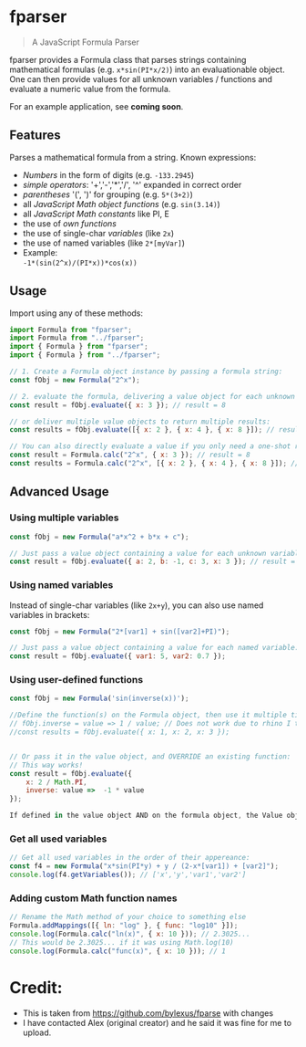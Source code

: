 # fparser

> A JavaScript Formula Parser

fparser provides a Formula class that parses strings containing mathematical formulas (e.g. `x*sin(PI*x/2)`) into an evaluationable object.
One can then provide values for all unknown variables / functions and evaluate a numeric value from the formula.

For an example application, see **coming soon**.

## Features

Parses a mathematical formula from a string. Known expressions:

- _Numbers_ in the form of digits (e.g. `-133.2945`)
- _simple operators_: '+','-','\*','/', '^' expanded in correct order
- _parentheses_ '(', ')' for grouping (e.g. `5*(3+2)`)
- all _JavaScript Math object functions_ (e.g. `sin(3.14)`)
- all _JavaScript Math constants_ like PI, E
- the use of _own functions_
- the use of single-char _variables_ (like `2x`)
- the use of named variables (like `2*[myVar]`)
- Example:  
  `-1*(sin(2^x)/(PI*x))*cos(x))`

## Usage

Import using any of these methods:

```javascript
import Formula from "fparser";
import Formula from "../fparser";
import { Formula } from "fparser";
import { Formula } from "../fparser";
```

```javascript
// 1. Create a Formula object instance by passing a formula string:
const fObj = new Formula("2^x");

// 2. evaluate the formula, delivering a value object for each unknown entity:
const result = fObj.evaluate({ x: 3 }); // result = 8

// or deliver multiple value objects to return multiple results:
const results = fObj.evaluate([{ x: 2 }, { x: 4 }, { x: 8 }]); // results = [4,16,256]

// You can also directly evaluate a value if you only need a one-shot result:
const result = Formula.calc("2^x", { x: 3 }); // result = 8
const results = Formula.calc("2^x", [{ x: 2 }, { x: 4 }, { x: 8 }]); // results = [4,16,256]
```

## Advanced Usage

### Using multiple variables

```javascript
const fObj = new Formula("a*x^2 + b*x + c");

// Just pass a value object containing a value for each unknown variable:
const result = fObj.evaluate({ a: 2, b: -1, c: 3, x: 3 }); // result = 18
```

### Using named variables

Instead of single-char variables (like `2x+y`), you can also use named variables in brackets:

```javascript
const fObj = new Formula("2*[var1] + sin([var2]+PI)");

// Just pass a value object containing a value for each named variable:
const result = fObj.evaluate({ var1: 5, var2: 0.7 });
```

### Using user-defined functions

```javascript
const fObj = new Formula('sin(inverse(x))');

//Define the function(s) on the Formula object, then use it multiple times:
// fObj.inverse = value => 1 / value; // Does not work due to rhino I think
//const results = fObj.evaluate({ x: 1, x: 2, x: 3 });


// Or pass it in the value object, and OVERRIDE an existing function:
// This way works!
const result = fObj.evaluate({
	x: 2 / Math.PI,
	inverse: value =>  -1 * value
});

If defined in the value object AND on the formula object, the Value object has the precedence
```

### Get all used variables

```javascript
// Get all used variables in the order of their appereance:
const f4 = new Formula("x*sin(PI*y) + y / (2-x*[var1]) + [var2]");
console.log(f4.getVariables()); // ['x','y','var1','var2']
```

### Adding custom Math function names

```javascript
// Rename the Math method of your choice to something else
Formula.addMappings([{ ln: "log" }, { func: "log10" }]);
console.log(Formula.calc("ln(x)", { x: 10 })); // 2.3025...
// This would be 2.3025... if it was using Math.log(10)
console.log(Formula.calc("func(x)", { x: 10 })); // 1
```

# Credit:

- This is taken from https://github.com/bylexus/fparse with changes
- I have contacted Alex (original creator) and he said it was fine for me to upload.
